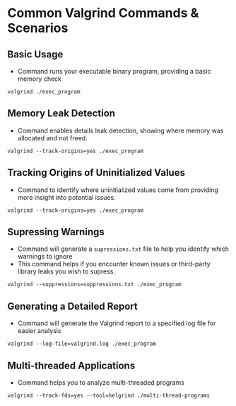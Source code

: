 # Common Valgrind Commands & Scenarios 
## Basic Usage
* Command runs your executable binary program, providing a basic memory check
```
valgrind ./exec_program 
```

## Memory Leak Detection 
* Command enables details leak detection, showing where memory was allocated and not freed.
```
valgrind --track-origins=yes ./exec_program
```

## Tracking Origins of Uninitialized Values
* Command to identify where uninitialized values come from providing more insight into potential issues. 
```
valgrind --track-origins=yes ./exec_program 
```

## Supressing Warnings
* Command will generate a `supressions.txt` file to help you identify which warnings to ignore
* This command helps if you encounter known issues or third-party library leaks you wish to supress. 
```
valgrind --suppressions=suppressions.txt ./exec_program
```

## Generating a Detailed Report
* Command will generate the Valgrind report to a specified log file for easier analysis
```
valgrind --log-file=valgrind.log ./exec_program
```

## Multi-threaded Applications
* Command helps you to analyze multi-threaded programs 
```
valgrind --track-fds=yes --tool=helgrind ./multi-thread-programs
```


